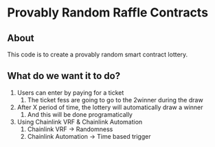 # Provably Random Raffle Contracts

## About 

This code is to create a provably random smart contract lottery.

## What do we want it to do?

1. Users can enter by paying for a ticket
    1. The ticket fess are going to go to the 2winner during the draw
2. After X period of time, the lottery will automatically draw a winner
    1. And this will be done programatically
3. Using Chainlink VRF & Chainlink Automation
    1. Chainlink VRF -> Randomness
    2. Chainlink Automation -> Time based trigger
